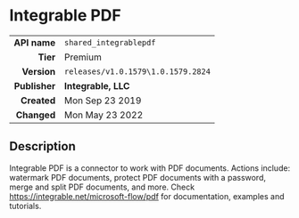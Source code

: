 # Integrable PDF
| | |
|-:|-|
|**API name**|`shared_integrablepdf`|
|**Tier**|Premium|
|**Version**|`releases/v1.0.1579\1.0.1579.2824`|
|**Publisher**|**Integrable, LLC**|
|**Created**|Mon Sep 23 2019|
|**Changed**|Mon May 23 2022|

## Description
Integrable PDF is a connector to work with PDF documents. Actions include: watermark PDF documents, protect PDF documents with a password, merge and split PDF documents, and more. Check https://integrable.net/microsoft-flow/pdf for documentation, examples and tutorials.
